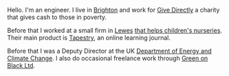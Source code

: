 Hello. I'm an engineer. I live in [Brighton](https://en.wikipedia.org/wiki/Brighton) and work for [Give Directly][gd] a charity that gives cash to those in poverty.

Before that I worked at a small firm in [Lewes](https://en.wikipedia.org/wiki/Lewes) [that helps children's nurseries](http://eyfs.info). Their main product is [Tapestry](https://tapestry.info), an online learning journal.

Before that I was a Deputy Director at the UK [Department of Energy and Climate Change][decc]. I also do occasional freelance work through [Green on Black Ltd][gnb]. 

[gd]: https://givedirectly.org
[decc]: https://www.gov.uk/government/organisations/department-of-energy-climate-change
[gnb]: http://www.greenonblack.com 
